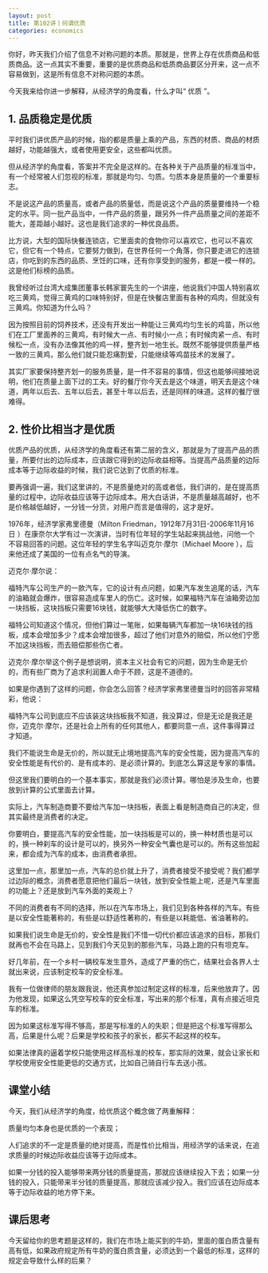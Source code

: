 ```yaml
---
layout: post
title: 第102讲丨何谓优质
categories: economics
---
```


你好，昨天我们介绍了信息不对称问题的本质。那就是，世界上存在优质商品和低质商品。这一点其实不重要，重要的是优质商品和低质商品要区分开来，这一点不容易做到，这是所有信息不对称问题的本质。

今天我来给你进一步解释，从经济学的角度看，什么才叫“ 优质 ”。

## 1. 品质稳定是优质

平时我们讲优质产品的时候，指的都是质量上乘的产品，东西的材质、商品的材质越好，功能越强大，或者使用更安全，这些都叫优质。

但从经济学的角度看，答案并不完全是这样的。在各种关于产品质量的标准当中，有一个经常被人们忽视的标准，那就是均匀、匀质。匀质本身是质量的一个重要标志。

不是说这产品的质量高，或者产品的质量低，而是说这个产品的质量要维持一个稳定的水平。同一批产品当中，一件产品的质量，跟另外一件产品质量之间的差距不能大，差距越小越好。这也是我们追求的一种优良品质。

比方说，大型的国际快餐连锁店，它里面卖的食物你可以喜欢它，也可以不喜欢它，但它有一个特点，它要努力做到，在世界任何一个角落，你只要走进它的连锁店，你吃到的东西的品质、烹饪的口味，还有你享受到的服务，都是一模一样的。这是他们标榜的品质。

我曾经听过台湾大成集团董事长韩家寰先生的一个讲座，他说我们中国人特别喜欢吃三黄鸡，觉得三黄鸡的口味特别好，但是在快餐店里面有各种的鸡肉，但就没有三黄鸡。你知道为什么吗？

因为按照目前的饲养技术，还没有开发出一种能让三黄鸡均匀生长的鸡苗，所以他们在工厂里面养的三黄鸡，有时候大一点、有时候小一点；有时候肉紧一点、有时候松一点，没有办法像其他的鸡一样，整齐划一地生长。既然不能够提供质量严格一致的三黄鸡，那么他们就只能忍痛割爱，只能继续等鸡苗技术的发展了。

其实厂家要保持整齐划一的服务质量，是一件不容易的事情，但这也能够间接地说明，他们在质量上面下过的工夫。好的餐厅你今天去是这个味道，明天去是这个味道，两年以后去、五年以后去，甚至十年以后去，还是同样的味道。这样的餐厅很难得。

## 2. 性价比相当才是优质

优质产品的优质，从经济学的角度看还有第二层的含义，那就是为了提高产品的质量，所要付出的边际成本，应该跟它得到的边际收益相等。当提高产品质量的边际成本等于边际收益的时候，我们说它达到了优质的标准。

要再强调一遍，我们这里讲的，不是质量绝对的高或者低，我们讲的，是在提高质量的过程中，边际收益应该等于边际成本。用大白话讲，不是质量越高越好，也不是价格越低越好，一分钱一分货，对用户而言是值得的，这才是好。

1976年，经济学家弗里德曼（Milton Friedman，1912年7月31日-2006年11月16日 ）在康奈尔大学有过一次演讲，当时有位年轻的学生站起来挑战他，问他一个不容易回答的问题。这位年轻的学生名字叫迈克尔·摩尔（Michael Moore ），后来他还成了美国的一位有点名气的导演。

迈克尔·摩尔说：

福特汽车公司生产的一款汽车，它的设计有点问题，如果汽车发生追尾的话，汽车的油箱就会爆炸，很容易造成车里人的伤亡。这时候，如果福特汽车在油箱旁边加一块挡板，这块挡板只需要16块钱，就能够大大降低伤亡的数字。



福特公司知道这个情况，但他们算过一笔账，如果每辆汽车都加一块16块钱的挡板，成本会增加多少？成本会增加很多，超过了他们对意外的赔偿，所以他们宁愿不加这块挡板，而去赔偿那些伤亡者。

迈克尔·摩尔举这个例子是想说明，资本主义社会有它的问题，因为生命是无价的，而有些厂商为了追求利润置人命于不顾，这是不道德的。

如果是你遇到了这样的问题，你会怎么回答？经济学家弗里德曼当时的回答非常精彩，他说：

福特汽车公司到底应不应该装这块挡板我不知道，我没算过，但是无论是我还是你，迈克尔·摩尔，还是社会上所有的任何其他人，都要同意一点，这件事得算过才知道。



我们不能说生命是无价的，所以就无止境地提高汽车的安全性能，因为提高汽车的安全性能是有代价的、是有成本的、是必须计算的。到底怎么算这是专家的事情。



但这里我们要明白的一个基本事实，那就是我们必须计算。哪怕是涉及生命，也要放到计算的公式里面去计算。

实际上，汽车制造商要不要给汽车加一块挡板，表面上看是制造商自己的决定，但其实最终是消费者的决定。

你要明白，要提高汽车的安全性能，加一块挡板是可以的，换一种材质也是可以的，换一种刹车的设计是可以的，换另外一种安全气囊也是可以的。所有这些加起来，都会成为汽车的成本，由消费者承担。

这里加一点，那里加一点，汽车的总价就上升了，消费者接受不接受呢？我们都学过边际的概念，消费者愿意把他们最后一块钱，放到安全性能上呢，还是汽车里面的功能上？还是放到汽车外面的美观上？

不同的消费者有不同的选择，所以在汽车市场上，我们见到各种各样的汽车。有些是以安全性能著称的，有些是以舒适性著称的，有些是以耗能低、省油著称的。

如果我们说生命是无价的，安全性是我们不惜一切代价都应该追求的目标，那我们就再也不会在马路上，见到我们今天见到的那些汽车，马路上跑的只有坦克车。

好几年前，在一个乡村一辆校车发生意外，造成了严重的伤亡，结果社会各界人士就出来说，应该制定校车的安全标准。

我有一位做律师的朋友跟我说，他还真参加过制定这样的标准，后来他放弃了。因为他发现，如果这么凭空写校车的安全标准，写出来的那个标准，真有点接近坦克车的标准。

因为如果这标准写得不够高，那是写标准的人的失职；但是把这个标准写得那么高，后果是什么呢？后果是学校和孩子的家长，都买不起这样的校车。

如果法律真的逼着学校只能使用这样高标准的校车，那实际的效果，就会让家长和学校使用安全性能更低的交通方式，比如自己骑自行车去送小孩。

## 课堂小结

今天，我们从经济学的角度，给优质这个概念做了两重解释：

质量均匀本身也是优质的一个表现；

人们追求的不一定是质量的绝对提高，而是性价比相当，用经济学的话来说，在追求质量的时候边际收益应该等于边际成本。

如果一分钱的投入能够带来两分钱的质量提高，那就应该继续投入下去；如果一分钱的投入，只能带来半分钱的质量提高，那就应该减少投入。我们应该在边际成本等于边际收益的地方停下来。

## 课后思考

今天留给你的思考题是这样的，我们在市场上能买到的牛奶，里面的蛋白质含量有高有低，如果政府规定所有牛奶的蛋白质含量，必须达到一个最低的标准，这样的规定会导致什么样的后果？
